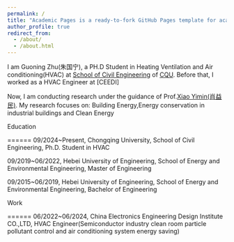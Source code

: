 ```yaml
---
permalink: /
title: "Academic Pages is a ready-to-fork GitHub Pages template for academic personal websites"
author_profile: true
redirect_from: 
  - /about/
  - /about.html
---
```


I am Guoning Zhu(朱国宁), a PH.D Student in Heating Ventilation and Air conditioning(HVAC) at [School of Civil Engineering](https://civil.cqu.edu.cn/) of [CQU](https://www.cqu.edu.cn/). Before that, I worked as a HVAC Engineer at [CEEDI]

Now, I am conducting research under the guidance of Prof.[Xiao Yimin(肖益民)](https://civil.cqu.edu.cn/info/1322/10912.htm). My research focuses on: Building Energy,Energy conservation in industrial buildings and Clean Energy

Education

======
  09/2024~Present, Chongqing University, School of Civil Engineering, Ph.D. Student in HVAC

  09/2019~06/2022, Hebei University of Engineering, School of Energy and Environmental Engineering, Master of Engineering

  09/2015~06/2019, Hebei University of Engineering, School of Energy and Environmental Engineering, Bachelor of Engineering

Work

======
  06/2022~06/2024, China Electronics Engineering Design Institute CO.,LTD, HVAC Engineer(Semiconductor industry clean room particle pollutant control and air conditioning system energy saving)
